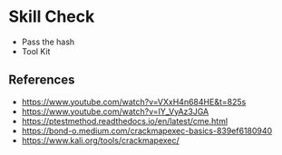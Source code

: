 # Skill Check
- Pass the hash 
- Tool Kit

## References
- https://www.youtube.com/watch?v=VXxH4n684HE&t=825s
- https://www.youtube.com/watch?v=IY_VyAz3JGA
- https://ptestmethod.readthedocs.io/en/latest/cme.html
- https://bond-o.medium.com/crackmapexec-basics-839ef6180940
- https://www.kali.org/tools/crackmapexec/